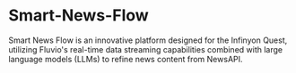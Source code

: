 # Smart-News-Flow
Smart News Flow is an innovative platform designed for the Infinyon Quest, utilizing Fluvio's real-time data streaming capabilities combined with large language models (LLMs) to refine news content from NewsAPI.
